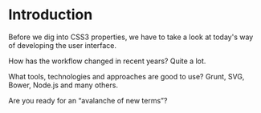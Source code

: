 # Introduction

Before we dig into CSS3 properties, we have to take a look at today's way of
developing the user interface.

How has the workflow changed in recent years? Quite a lot.

What tools, technologies and approaches are good to use? Grunt, SVG, Bower,
Node.js and many others.

Are you ready for an “avalanche of new terms”?
